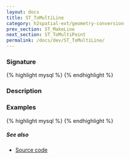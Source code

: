 ```yaml
---
layout: docs
title: ST_ToMultiLine
category: h2spatial-ext/geometry-conversion
prev_section: ST_MakeLine
next_section: ST_ToMultiPoint
permalink: /docs/dev/ST_ToMultiLine/
---
```


### Signature

{% highlight mysql %}
{% endhighlight %}

### Description


### Examples

{% highlight mysql %}
{% endhighlight %}

##### See also

* [Source code](https://github.com/irstv/H2GIS/blob/master/h2spatial-ext/src/main/java/org/h2gis/h2spatialext/function/spatial/convert/ST_ToMultiLine.java)
